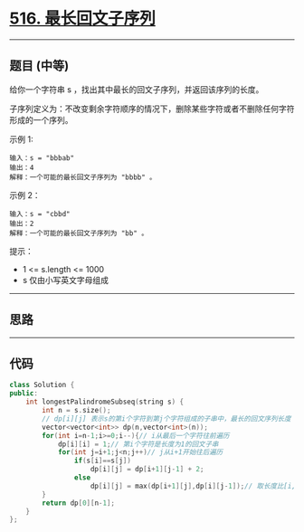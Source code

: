 # [516. 最长回文子序列](https://leetcode.cn/problems/longest-palindromic-subsequence/description/)

---

## 题目 (中等)

给你一个字符串 s ，找出其中最长的回文子序列，并返回该序列的长度。  

子序列定义为：不改变剩余字符顺序的情况下，删除某些字符或者不删除任何字符形成的一个序列。  

示例 1:  
```
输入：s = "bbbab"
输出：4
解释：一个可能的最长回文子序列为 "bbbb" 。
```

示例 2：  
```
输入：s = "cbbd"
输出：2
解释：一个可能的最长回文子序列为 "bb" 。
```

提示：  

- 1 <= s.length <= 1000
- s 仅由小写英文字母组成

---

## 思路

---

## 代码

```C++
class Solution {
public:
    int longestPalindromeSubseq(string s) {
        int n = s.size();
        // dp[i][j] 表示s的第i个字符到第j个字符组成的子串中，最长的回文序列长度
        vector<vector<int>> dp(n,vector<int>(n));
        for(int i=n-1;i>=0;i--){// i从最后一个字符往前遍历
            dp[i][i] = 1;// 第i个字符是长度为1的回文子串
            for(int j=i+1;j<n;j++)// j从i+1开始往后遍历
                if(s[i]==s[j])
                    dp[i][j] = dp[i+1][j-1] + 2;
                else
                    dp[i][j] = max(dp[i+1][j],dp[i][j-1]);// 取长度比[i,j]小1的区间的最大值
        }
        return dp[0][n-1];
    }
};
```
